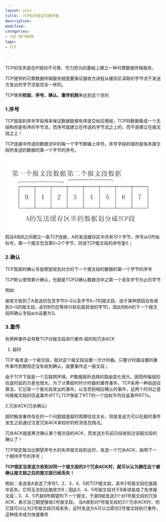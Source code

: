 ```yaml
---
layout: post
title:  TCP如何保证可靠传输
description: 
modified: 
categories: 
- THE NETWORK
tags:
- TCP

---
```


TCP的任务是在IP层的不可靠、尽力而为的基础上建立一种可靠数据传输服务。

TCP提供的可靠数据传输服务就是要保证接收方进程从缓存区读取的字节流于发送方发出的字节流是完全一样的。

TCP使用**校验、序号、确认、重传机制**来达到这个目的

### 1.序号
TCP首部的序号字段用来保证数据能够有序提交给应用层，TCP将数据看成一个无结构但是有序的字节流，而序号就建立在传送的字节流之上的，而不是建立在报文段之上！

TCP连接中传送的数据流中的每一个字节都编上序号。序号字段的值则是指本报文段所发送的数据的第一个字节的序号。

![002](\uploads\2014\03\003.jpg)

假设A和B之间建立一条TCP连接，A的发送缓存区中共有10个字节，序号从0开始标号，第一个报文包含第0~2个字节，则该TCP报文段的序号是0；

### 2.确认
TCP首部的确认号是期望收到对方的下一个报文段的数据的第一个字节的序号

TCP默认使用累计确认，也就是TCP只确认数据流中之第一个丢失字节为止的字节

例如:

接收方收到了A发送的包含字节0~2以及字节6~7的报文段，由于某种原因没有收到3~5的报文段，此时B仍在等待3(和后面其他的字节)，因此B到A的下一个报文段将确认字段ack设置为3。

### 3.重传
有两种事件会导致TCP对报文段进行重传:超时和冗余ACK
1. 超时

TCP 每发送一个报文段，就对这个报文段设置一次计时器。只要计时器设置的重传事件到期但还没有收到确认，就要重传这一报文段；

由于TCP下层是一个互联网环境，IP数据报所选择的路由变化很大。因而传输层的往返时延的方差也很大。为了计算超时时计时器的重传事件，TCP采用一种自适应算法，它记录一个报文段发出的事件。以及受到相应确认的事件，这两个时间之差叫做报文段的往返事件(RTT),TCP保留了RTT的一个加权平均往返事件RTTs。

2.冗余ACK(冗余确认)

超时触发重传存在的一个问题就是超时周期往往太长，但是发送方可以在超时事件发生之前通过注意冗余ACK来较好的检测丢包情况。

冗余ACK就是再次确认某个报文段的ACK，而发送方先前已经收到过该报文段的确认了！

TCP规定每当比期望序号大的失序报文段到达时，发送一个冗余ACK，指明下一个期待字节的序号；

**TCP规定当发送方收到对同一个报文段的3个冗余ACK时，就可以认为跟在这个被确认报文段之后的报文段已经丢失！**

例如：发送发A发送了序号1、2、3、4、5的TCP报文段，其中2号报文段在链路中丢失，它将无法到达接收方B；因此3、4、5号报文段对于B来讲是成了失序报文段；3、4、5不是B所期望的下一个报文，于是B就发送3个对1号报文段的冗余ACK，表示自己期望接收2号报文段。
当A收到对1号报文段的3个冗余ACK时，则它就可以认为2号报文段已经丢失，这时发送方A可以立即对2号报文段执行重传，这种技术成为快速重传

